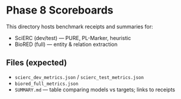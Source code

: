 # Phase 8 Scoreboards

This directory hosts benchmark receipts and summaries for:
- SciERC (dev/test) — PURE, PL-Marker, heuristic
- BioRED (full) — entity & relation extraction

## Files (expected)
- `scierc_dev_metrics.json` / `scierc_test_metrics.json`
- `biored_full_metrics.json`
- `SUMMARY.md` — table comparing models vs targets; links to receipts
